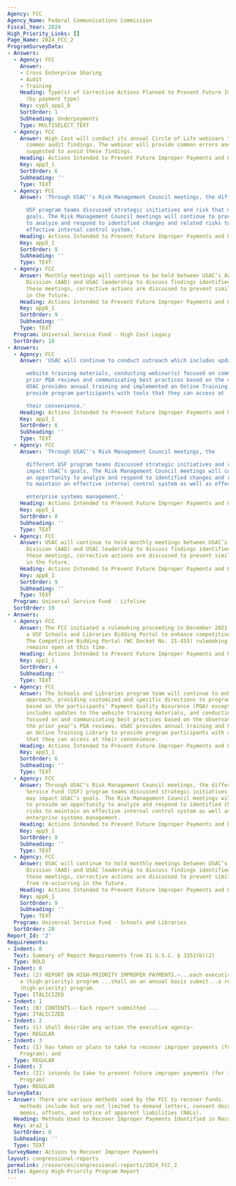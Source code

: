 ```yaml
---
Agency: FCC
Agency_Name: Federal Communications Commission
Fiscal_Year: 2024
High_Priority_Links: []
Page_Name: 2024_FCC_2
ProgramSurveyData:
- Answers:
  - Agency: FCC
    Answer:
    - Cross Enterprise Sharing
    - Audit
    - Training
    Heading: Type(s) of Corrective Actions Planned to Prevent Future Improper Payments
      (by payment type)
    Key: cyp5_app1_8
    SortOrder: 1
    Subheading: Underpayments
    Type: MULTISELECT_TEXT
  - Agency: FCC
    Answer: High Cost will conduct its annual Circle of Life webinars to address top
      common audit findings. The webinar will provide common errors and best practices
      suggested to avoid these findings.
    Heading: Actions Intended to Prevent Future Improper Payments and Unknown Payments
    Key: app3_1
    SortOrder: 6
    Subheading: ''
    Type: TEXT
  - Agency: FCC
    Answer: 'Through USAC''s Risk Management Council meetings, the different

      USF program teams discussed strategic initiatives and risk that may impact USAC’s
      goals. The Risk Management Council meetings will continue to provide an opportunity
      to analyze and respond to identified changes and related risks to maintain an
      effective internal control system.'
    Heading: Actions Intended to Prevent Future Improper Payments and Unknown Payments
    Key: app5_1
    SortOrder: 8
    Subheading: ''
    Type: TEXT
  - Agency: FCC
    Answer: Monthly meetings will continue to be held between USAC’s Audit and Assurance
      Division (AAD) and USAC leadership to discuss findings identified by AAD. During
      these meetings, corrective actions are discussed to prevent similar findings
      in the future.
    Heading: Actions Intended to Prevent Future Improper Payments and Unknown Payments
    Key: app6_1
    SortOrder: 9
    Subheading: ''
    Type: TEXT
  Program: Universal Service Fund - High Cost Legacy
  SortOrder: 18
- Answers:
  - Agency: FCC
    Answer: 'USAC will continue to conduct outreach which includes updates to the

      website training materials, conducting webinar(s) focused on common audit findings,
      prior PQA reviews and communicating best practices based on the observations.
      USAC provides annual training and implemented an Online Training Library to
      provide program participants with tools that they can access at

      their convenience.'
    Heading: Actions Intended to Prevent Future Improper Payments and Unknown Payments
    Key: app3_1
    SortOrder: 6
    Subheading: ''
    Type: TEXT
  - Agency: FCC
    Answer: 'Through USAC''s Risk Management Council meetings, the

      different USF program teams discussed strategic initiatives and risk that may
      impact USAC’s goals. The Risk Management Council meetings will continue to provide
      an opportunity to analyze and respond to identified changes and related risks
      to maintain an effective internal control system as well as effective

      enterprise systems management.'
    Heading: Actions Intended to Prevent Future Improper Payments and Unknown Payments
    Key: app5_1
    SortOrder: 8
    Subheading: ''
    Type: TEXT
  - Agency: FCC
    Answer: USAC will continue to hold monthly meetings between USAC’s Audit and Assurance
      Division (AAD) and USAC leadership to discuss findings identified by AAD. During
      these meetings, corrective actions are discussed to prevent similar findings
      in the future.
    Heading: Actions Intended to Prevent Future Improper Payments and Unknown Payments
    Key: app6_1
    SortOrder: 9
    Subheading: ''
    Type: TEXT
  Program: Universal Service Fund - Lifeline
  SortOrder: 19
- Answers:
  - Agency: FCC
    Answer: The FCC initiated a rulemaking proceeding in December 2021 regarding establishing
      a USF Schools and Libraries Bidding Portal to enhance competitive bidding compliance.
      The Competitive Bidding Portal (WC Docket No. 21-455) rulemaking proceeding
      remains open at this time.
    Heading: Actions Intended to Prevent Future Improper Payments and Unknown Payments
    Key: app1_1
    SortOrder: 4
    Subheading: ''
    Type: TEXT
  - Agency: FCC
    Answer: The Schools and Libraries program team will continue to enhance its outreach
      approach, providing customized and specific directions to program participants
      based on the participants’ Payment Quality Assurance (PQA) exceptions. Outreach
      includes updates to the website training materials, and conducting webinar(s)
      focused on and communicating best practices based on the observations made during
      the prior year’s PQA reviews. USAC provides annual training and has implemented
      an Online Training Library to provide program participants with additional tools
      that they can access at their convenience.
    Heading: Actions Intended to Prevent Future Improper Payments and Unknown Payments
    Key: app3_1
    SortOrder: 6
    Subheading: ''
    Type: TEXT
  - Agency: FCC
    Answer: Through USAC's Risk Management Council meetings, the different Universal
      Service Fund (USF) program teams discussed strategic initiatives and risks that
      may impact USAC’s goals. The Risk Management Council meetings will continue
      to provide an opportunity to analyze and respond to identified changes and related
      risks to maintain an effective internal control system as well as effective
      enterprise systems management.
    Heading: Actions Intended to Prevent Future Improper Payments and Unknown Payments
    Key: app5_1
    SortOrder: 8
    Subheading: ''
    Type: TEXT
  - Agency: FCC
    Answer: USAC will continue to hold monthly meetings between USAC’s Audit and Assurance
      Division (AAD) and USAC leadership to discuss findings identified by AAD. During
      these meetings, corrective actions are discussed to prevent similar audit findings
      from re-occurring in the future.
    Heading: Actions Intended to Prevent Future Improper Payments and Unknown Payments
    Key: app6_1
    SortOrder: 9
    Subheading: ''
    Type: TEXT
  Program: Universal Service Fund - Schools and Libraries
  SortOrder: 20
Report_Id: '2'
Requirements:
- Indent: 0
  Text: Summary of Report Requirements from 31 U.S.C. § 3352(b)(2)
  Type: BOLD
- Indent: 0
  Text: (2) REPORT ON HIGH-PRIORITY IMPROPER PAYMENTS.—...each executive agency with
    a (high-priority) program ...shall on an annual basis submit...a report on that
    (high-priority) program.
  Type: ITALICIZED
- Indent: 1
  Text: (B) CONTENTS.— Each report submitted ...
  Type: ITALICIZED
- Indent: 2
  Text: (i) shall describe any action the executive agency—
  Type: REGULAR
- Indent: 3
  Text: (I) has taken or plans to take to recover improper payments (for the High-Priority
    Program); and
  Type: REGULAR
- Indent: 3
  Text: (II) intends to take to prevent future improper payments (for the High-Priority
    Program)
  Type: REGULAR
SurveyData:
- Answer: There are various methods used by the FCC to recover funds.  Some of these
    methods include but are not limited to demand letters, consent decrees, credit
    memos, offsets, and notice of apparent liabilities (NALs).
  Heading: Methods Used to Recover Improper Payments Identified in Recovery Audits
  Key: ara2_1
  SortOrder: 0
  Subheading: ''
  Type: TEXT
SurveyName: Actions to Recover Improper Payments
layout: congressional-reports
permalink: /resources/congressional-reports/2024_FCC_2
title: Agency High-Priority Program Report
---
```

